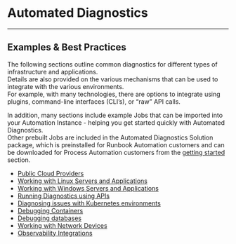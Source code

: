 # Automated Diagnostics
---

## Examples & Best Practices

The following sections outline common diagnostics for different types of infrastructure and applications.  
Details are also provided on the various mechanisms that can be used to integrate with the various environments.  
For example, with many technologies, there are options to integrate using plugins, command-line interfaces (CLI’s), or “raw” API calls.

In addition, many sections include example Jobs that can be imported into your Automation Instance - helping you get started quickly with Automated Diagnostics.  
Other prebuilt Jobs are included in the Automated Diagnostics Solution package, which is preinstalled for Runbook Automation customers and can be downloaded for Process Automation customers from the [getting started](/learning/solutions/automated-diagnostics/getting-started) section.

* [Public Cloud Providers](learning/solutionshttp://localhost:8080/learning/solutions/automated-diagnostics/examples/public-cloud-providers.html)
* [Working with Linux Servers and Applications](/learning/solutions/automated-diagnostics/examples/linux.html)
* [Working with Windows Servers and Applications](/learning/solutions/automated-diagnostics/examples/windows.html)
* [Running Diagnostics using APIs](/learning/solutions/automated-diagnostics/examples/apis.html)
* [Diagnosing issues with Kubernetes environments](/learning/solutions/automated-diagnostics/examples/kubernetes.html)
* [Debugging Containers](/learning/solutions/automated-diagnostics/examples/containers.html)
* [Debugging databases](/learning/solutions/automated-diagnostics/examples/databases.html)
* [Working with Network Devices](/learning/solutions/automated-diagnostics/examples/network-devices.html)
* [Observability Integrations](/learning/solutions/automated-diagnostics/examples/observability-integrations.html)